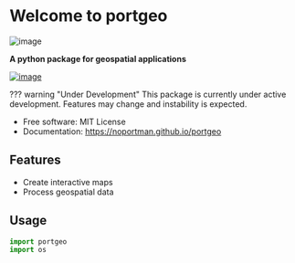 # Welcome to portgeo

![image](assets/images/logo.png)

**A python package for geospatial applications**

[![image](https://img.shields.io/pypi/v/portgeo.svg)](https://pypi.python.org/pypi/portgeo)

??? warning "Under Development"
    This package is currently under active development. Features may change and instability is expected.

-   Free software: MIT License
-   Documentation: <https://noportman.github.io/portgeo>

## Features

-   Create interactive maps
-   Process geospatial data

## Usage

```python
import portgeo
import os
```
